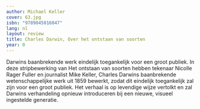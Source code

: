 ```yaml
---
author: Michael Keller
cover: 63.jpg
isbn: "9789045016047"
lang: nl
layout: review
title: Charles Darwin, Over het ontstaan van soorten
year: 0
---
```


Darwins baanbrekende werk eindelijk toegankelijk voor een groot publiek. In deze stripbewerking van Het ontstaan van soorten hebben tekenaar Nicolle Rager Fuller en journalist Mike Keller, Charles Darwins baanbrekende wetenschappelijke werk uit 1859 bewerkt, zodat dit eindelijk toegankelijk zal zijn voor een groot publiek. Het verhaal is op levendige wijze vertolkt en zal Darwins verhandeling opnieuw introduceren bij een nieuwe, visueel ingestelde generatie.
